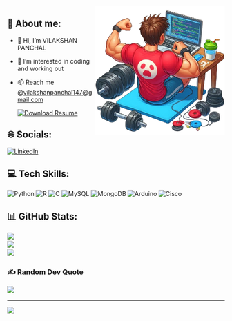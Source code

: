 


<img align="right" alt="Coding" width="300" src="https://raw.githubusercontent.com/Vilakshan123/Vilakshan123/main/vector_img_1.png"/>

## 💫 About me:

- 👋 Hi, I’m VILAKSHAN PANCHAL
- 👀 I’m interested in coding and working out
- 📫 Reach me @vilakshanpanchal147@gmail.com

  [![Download Resume](https://img.shields.io/badge/Download%20Resume-000000?style=for-the-badge&logo=LibreOffice&logoColor=white)](https://raw.githubusercontent.com/Vilakshan123/Vilakshan123/main/vilakshan_cv.pdf)

## 🌐 Socials:
[![LinkedIn](https://img.shields.io/badge/LinkedIn-%230077B5.svg?logo=linkedin&logoColor=white)](https://linkedin.com/in/vpanchal2001) 

## 💻 Tech Skills:
![Python](https://img.shields.io/badge/python-3670A0?style=for-the-badge&logo=python&logoColor=ffdd54) ![R](https://img.shields.io/badge/r-%23276DC3.svg?style=for-the-badge&logo=r&logoColor=white) ![C](https://img.shields.io/badge/c-%2300599C.svg?style=for-the-badge&logo=c&logoColor=white) ![MySQL](https://img.shields.io/badge/mysql-4479A1.svg?style=for-the-badge&logo=mysql&logoColor=white) ![MongoDB](https://img.shields.io/badge/MongoDB-%234ea94b.svg?style=for-the-badge&logo=mongodb&logoColor=white) ![Arduino](https://img.shields.io/badge/-Arduino-00979D?style=for-the-badge&logo=Arduino&logoColor=white)   ![Cisco](https://img.shields.io/badge/cisco-%23049fd9.svg?style=for-the-badge&logo=cisco&logoColor=black) 

## 📊 GitHub Stats:
![](https://github-readme-stats.vercel.app/api?username=Vilakshan123&theme=dark&hide_border=false&include_all_commits=true&count_private=true)<br/>
![](https://github-readme-streak-stats.herokuapp.com/?user=Vilakshan123&theme=dark&hide_border=false)<br/>
![](https://github-readme-stats.vercel.app/api/top-langs/?username=Vilakshan123&theme=dark&hide_border=false&include_all_commits=true&count_private=true&layout=compact)

### ✍️ Random Dev Quote
![](https://quotes-github-readme.vercel.app/api?type=horizontal&theme=radical)

---
[![](https://visitcount.itsvg.in/api?id=Vilakshan123&icon=0&color=0)](https://visitcount.itsvg.in)


<!---
Vilakshan123/Vilakshan123 is a ✨ special ✨ repository because its `README.md` (this file) appears on your GitHub profile.
You can click the Preview link to take a look at your changes.
--->
